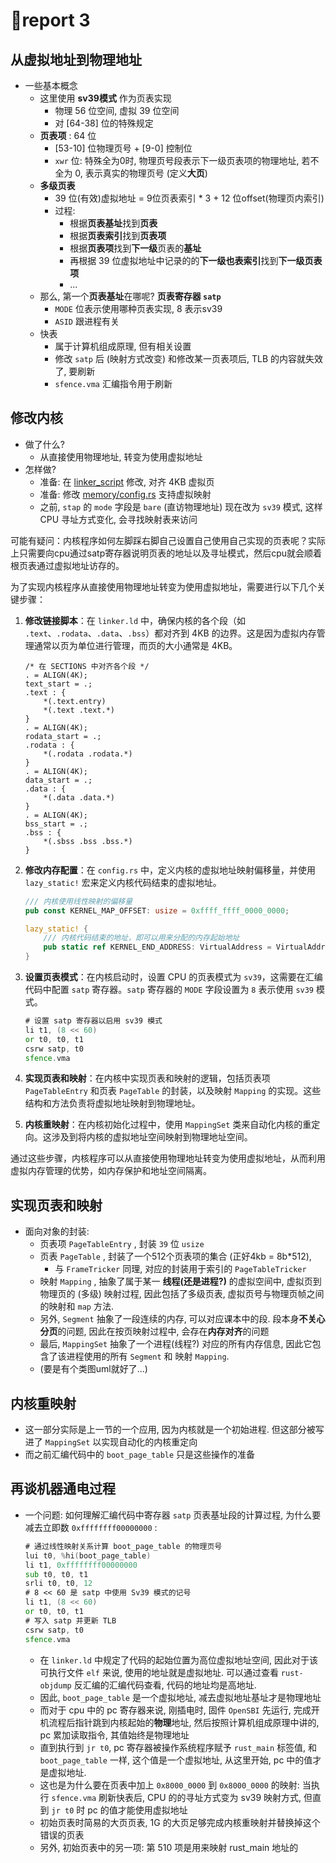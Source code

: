 # :cake:report 3

## 从虚拟地址到物理地址

- 一些基本概念
  - 这里使用 **sv39模式** 作为页表实现
    - 物理 56 位空间, 虚拟 39 位空间
    - 对 [64-38] 位的特殊规定
  - **页表项** : 64 位
    - [53-10] 位物理页号 + [9-0] 控制位
    - `xwr` 位: 特殊全为0时, 物理页号段表示下一级页表项的物理地址, 若不全为 0, 表示真实的物理页号 (定义**大页**)
  - **多级页表**
    - 39 位(有效)虚拟地址 = 9位页表索引 * 3 + 12 位offset(物理页内索引)
    - 过程:
      - 根据**页表基址**找到**页表**
      - 根据**页表索引**找到**页表项**
      - 根据**页表项**找到**下一级**页表的**基址**
      - 再根据 39 位虚拟地址中记录的的**下一级也表索引**找到**下一级页表项**
      - ...
  - 那么, 第一个**页表基址**在哪呢? **页表寄存器 `satp`**
    - `MODE` 位表示使用哪种页表实现, 8 表示sv39
    - `ASID` 跟进程有关
  - 快表
    - 属于计算机组成原理, 但有相关设置
    - 修改 `satp` 后 (映射方式改变) 和修改某一页表项后, TLB 的内容就失效了, 要刷新
    - `sfence.vma` 汇编指令用于刷新

## 修改内核

- 做了什么?
  - 从直接使用物理地址, 转变为使用虚拟地址
- 怎样做?
  - 准备: 在 [linker_script](lab3/os/src/linker.ld) 修改, 对齐 4KB 虚拟页
  - 准备: 修改 [memory/config.rs](lab3/os/src/memory/config.rs) 支持虚拟映射
  - 之前, `stap` 的 `mode` 字段是 `bare` (直访物理地址) 现在改为 `sv39` 模式, 这样 CPU 寻址方式变化, 会寻找映射表来访问

可能有疑问：内核程序如何左脚踩右脚自己设置自己使用自己实现的页表呢？实际上只需要向cpu通过satp寄存器说明页表的地址以及寻址模式，然后cpu就会顺着根页表通过虚拟地址访存的。

为了实现内核程序从直接使用物理地址转变为使用虚拟地址，需要进行以下几个关键步骤：

1. **修改链接脚本**：在 `linker.ld` 中，确保内核的各个段（如 `.text`、`.rodata`、`.data`、`.bss`）都对齐到 4KB 的边界。这是因为虚拟内存管理通常以页为单位进行管理，而页的大小通常是 4KB。

   ```ld
   /* 在 SECTIONS 中对齐各个段 */
   . = ALIGN(4K);
   text_start = .;
   .text : {
       *(.text.entry)
       *(.text .text.*)
   }
   . = ALIGN(4K);
   rodata_start = .;
   .rodata : {
       *(.rodata .rodata.*)
   }
   . = ALIGN(4K);
   data_start = .;
   .data : {
       *(.data .data.*)
   }
   . = ALIGN(4K);
   bss_start = .;
   .bss : {
       *(.sbss .bss .bss.*)
   }
   ```

2. **修改内存配置**：在 `config.rs` 中，定义内核的虚拟地址映射偏移量，并使用 `lazy_static!` 宏来定义内核代码结束的虚拟地址。

   ```rust
   /// 内核使用线性映射的偏移量
   pub const KERNEL_MAP_OFFSET: usize = 0xffff_ffff_0000_0000;

   lazy_static! {
       /// 内核代码结束的地址，即可以用来分配的内存起始地址
       pub static ref KERNEL_END_ADDRESS: VirtualAddress = VirtualAddress(kernel_end as usize);
   }
   ```

3. **设置页表模式**：在内核启动时，设置 CPU 的页表模式为 `sv39`，这需要在汇编代码中配置 `satp` 寄存器。`satp` 寄存器的 `MODE` 字段设置为 `8` 表示使用 `sv39` 模式。

   ```asm
   # 设置 satp 寄存器以启用 sv39 模式
   li t1, (8 << 60)
   or t0, t0, t1
   csrw satp, t0
   sfence.vma
   ```

4. **实现页表和映射**：在内核中实现页表和映射的逻辑，包括页表项 `PageTableEntry` 和页表 `PageTable` 的封装，以及映射 `Mapping` 的实现。这些结构和方法负责将虚拟地址映射到物理地址。

5. **内核重映射**：在内核初始化过程中，使用 `MappingSet` 类来自动化内核的重定向。这涉及到将内核的虚拟地址空间映射到物理地址空间。

通过这些步骤，内核程序可以从直接使用物理地址转变为使用虚拟地址，从而利用虚拟内存管理的优势，如内存保护和地址空间隔离。


## 实现页表和映射

- 面向对象的封装:
  - 页表项 `PageTableEntry` , 封装 `39` 位 `usize`
  - 页表 `PageTable` , 封装了一个512个页表项的集合 (正好4kb = 8b*512),
    - 与 `FrameTricker` 同理, 对应的封装用于索引的 `PageTableTricker`
  - 映射 `Mapping` , 抽象了属于某一 **线程(还是进程?)** 的虚拟空间中, 虚拟页到物理页的 (多级) 映射过程, 因此包括了多级页表, 虚拟页号与物理页帧之间的映射和 `map` 方法.
  - 另外, `Segment` 抽象了一段连续的内存, 可以对应课本中的段.  段本身**不关心分页**的问题, 因此在按页映射过程中, 会存在**内存对齐**的问题
  - 最后, `MappingSet` 抽象了一个进程(线程?) 对应的所有内存信息, 因此它包含了该进程使用的所有 `Segment` 和 映射 `Mapping`.
  - (要是有个类图uml就好了...)
  
## 内核重映射

- 这一部分实际是上一节的一个应用, 因为内核就是一个初始进程. 但这部分被写进了 `MappingSet` 以实现自动化的内核重定向
- 而之前汇编代码中的 `boot_page_table` 只是这些操作的准备

## 再谈机器通电过程

- 一个问题: 如何理解汇编代码中寄存器 `satp` 页表基址段的计算过程, 为什么要减去立即数 `0xffffffff00000000` :

  ```asm
  # 通过线性映射关系计算 boot_page_table 的物理页号
  lui t0, %hi(boot_page_table)
  li t1, 0xffffffff00000000
  sub t0, t0, t1
  srli t0, t0, 12
  # 8 << 60 是 satp 中使用 Sv39 模式的记号
  li t1, (8 << 60)
  or t0, t0, t1
  # 写入 satp 并更新 TLB
  csrw satp, t0
  sfence.vma
  ```

  - 在 `linker.ld` 中规定了代码的起始位置为高位虚拟地址空间, 因此对于该可执行文件 `elf` 来说, 使用的地址就是虚拟地址. 可以通过查看 `rust-objdump` 反汇编的汇编代码查看, 代码的地址均是高地址.
  - 因此, `boot_page_table` 是一个虚拟地址, 减去虚拟地址基址才是物理地址
  - 而对于 cpu 中的 pc 寄存器来说, 刚插电时, 固件 `OpenSBI` 先运行, 完成开机流程后指针跳到内核起始的**物理**地址, 然后按照计算机组成原理中讲的, pc 累加读取指令, 其值始终是物理地址
  - 直到执行到 `jr t0`, pc 寄存器被操作系统程序赋予 `rust_main` 标签值, 和 `boot_page_table` 一样, 这个值是一个虚拟地址, 从这里开始, pc 中的值才是虚拟地址.
  - 这也是为什么要在页表中加上 `0x8000_0000` 到 `0x8000_0000` 的映射: 当执行 `sfence.vma` 刷新快表后, CPU 的的寻址方式变为 sv39 映射方式, 但直到 `jr t0` 时 pc 的值才能使用虚拟地址
  - 初始页表时简易的大页页表, 1G 的大页足够完成内核重映射并替换掉这个错误的页表
  - 另外, 初始页表中的另一项: 第 510 项是用来映射 rust_main 地址的

